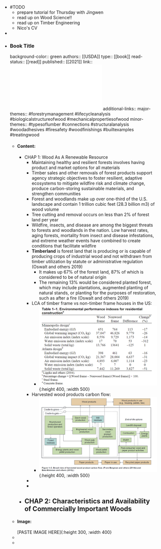 - #TODO
	- prepare tutorial for Thursday with Jingwen
	- read up on Wood Science!!
	- read up on Timber Engineering
	- Nico's CV
-
- ### Book Title
  background-color:: green
  authors:: [[USDA]]
  type:: [[book]]
  read-status:: [[read]]
  published:: [[2021]] 
  link:: ![WoodHandbook.pdf](../assets/WoodHandbook_1696865188655_0.pdf) 
  additional-links::
  major-themes:: #forestrymanagement #lifecycleanalysis #biologicalstructureofwood #mechanicalpropertiesofwood
  minor-themes:: #typesoflumber #connections #structuralanalysis #woodadhesives #firesafety #woodfinishings #builtexamples #treatingwood
	- #### Content:
		- CHAP 1: Wood As A Renewable Resource
			- Maintaining healthy and resilient forests involves having product and market options for all materials
			- Timber sales and other removals of forest products support agency strategic objectives to foster resilient, adaptive ecosystems to mitigate wildfire risk and climate change, produce carbon-storing sustainable materials, and strengthen communities
			- Forest and woodlands make up over one-third of the U.S. landscape and contain 1 trillion cubic feet (28.3 billion m3) of wood volume
			- Tree cutting and removal occurs on less than 2% of forest land per year
			- Wildfire, insects, and disease are among the biggest threats to forests and woodlands in the nation. Low harvest rates, aging forests, mortality from insect and disease infestations, and extreme weather events have combined to create conditions that facilitate wildfire
			- **Timberland** is forest land that is producing or is capable of producing crops of industrial wood and not withdrawn from timber utilization by statute or administrative regulation (Oswalt and others 2019)
				- It makes up 67% of the forest land, 87% of which is considered to be of natural origin
				- The remaining 13% would be considered planted forest, which may include plantations, augmented planting of natural stands, or planting for the purposes of restoration, such as after a fire (Oswalt and others 2019)
			- LCA of timber frame vs non-timber frame houses in the US:
				- ![image.png](../assets/image_1696868790795_0.png){:height 400, :width 500}
			- Harvested wood products carbon flow:
				- ![image.png](../assets/image_1696868890560_0.png){:height 400, :width 500}
			-
			-
		- CHAP 2: Characteristics and Availability of Commercially Important Woods
			-
	- #### Image:
	  [PASTE IMAGE HERE]{:height 300, :width 400}
	-
	-